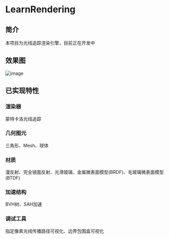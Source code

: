 # LearnRendering

## 简介

本项目为光线追踪渲染引擎，目前正在开发中

## 效果图

![image](https://raw.githubusercontent.com/xiaodoubao22/LearnRendering/main/figure/result.png)

## 已实现特性

### 渲染器

蒙特卡洛光线追踪

### 几何图元

三角形、Mesh、球体

### 材质

漫反射、完全镜面反射、光滑玻璃、金属微表面模型(BRDF)、毛玻璃微表面模型(BTDF)

### 加速结构

BVH树、SAH加速

### 调试工具

指定像素光线传播路径可视化、边界包围盒可视化
